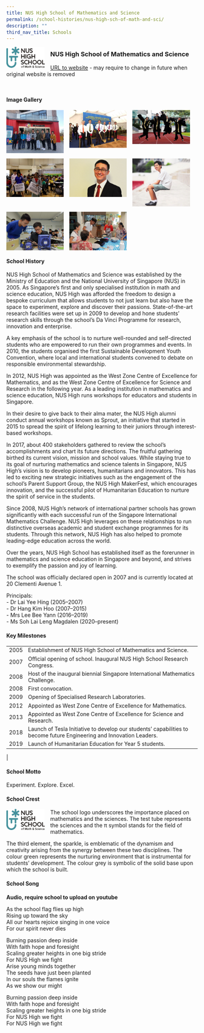 ```yaml
---
title: NUS High School of Mathematics and Science
permalink: /school-histories/nus-high-sch-of-math-and-sci/
description: ""
third_nav_title: Schools
---
```

<img src="/images/nushighsch1.jpg" style="width:20%;margin-right:15px;" align = "left">

### **NUS High School of Mathematics and Science**
[URL to website](https://www.nushigh.edu.sg/) - may require to change in future when original website is removed

<br clear="left">

#### **Image Gallery**

<p><a href="https://staging.d1yxymztqoj7qn.amplifyapp.com/images/nushighsch2.jpg">  
<img src="/images/nushighsch2.jpg" style="width:30%;margin-right:15px;" align = "left">
</a></p>

<p><a href="https://staging.d1yxymztqoj7qn.amplifyapp.com/images/nushighsch3.jpg">  
<img src="/images/nushighsch3.jpg" style="width:30%;margin-right:15px;" align = "left">
</a></p>

<p><a href="https://staging.d1yxymztqoj7qn.amplifyapp.com/images/nushighsch4.jpg">  
<img src="/images/nushighsch4.jpg" style="width:30%;margin-right:15px;" align = "left">
</a></p>

<br clear="left">

<p><a href="https://staging.d1yxymztqoj7qn.amplifyapp.com/images/nushighsch5.jpg">  
<img src="/images/nushighsch5.jpg" style="width:30%;margin-right:15px;" align = "left">
</a></p>

<p><a href="https://staging.d1yxymztqoj7qn.amplifyapp.com/images/nushighsch6.jpg">  
<img src="/images/nushighsch6.jpg" style="width:30%;margin-right:15px;" align = "left">
</a></p>

<p><a href="https://staging.d1yxymztqoj7qn.amplifyapp.com/images/nushighsch7.jpg">  
<img src="/images/nushighsch7.jpg" style="width:30%;margin-right:15px;" align = "left">
</a></p>

<br clear="left">

<p><a href="https://staging.d1yxymztqoj7qn.amplifyapp.com/images/nushighsch8.jpg">  
<img src="/images/nushighsch8.jpg" style="width:30%;margin-right:15px;" align = "left">
</a></p>

<p><a href="https://staging.d1yxymztqoj7qn.amplifyapp.com/images/nushighsch9.jpg">  
<img src="/images/nushighsch9.jpg" style="width:30%;margin-right:15px;" align = "left">
</a></p>

<br clear="left">

#### **School History**
NUS High School of Mathematics and Science was established by the Ministry of Education and the National University of Singapore (NUS) in 2005. As Singapore’s first and only specialised institution in math and science education, NUS High was afforded the freedom to design a bespoke curriculum that allows students to not just learn but also have the space to experiment, explore and discover their passions. State-of-the-art research facilities were set up in 2009 to develop and hone students’ research skills through the school’s Da Vinci Programme for research, innovation and enterprise.

A key emphasis of the school is to nurture well-rounded and self-directed students who are empowered to run their own programmes and events. In 2010, the students organised the first Sustainable Development Youth Convention, where local and international students convened to debate on responsible environmental stewardship.

In 2012, NUS High was appointed as the West Zone Centre of Excellence for Mathematics, and as the West Zone Centre of Excellence for Science and Research in the following year. As a leading institution in mathematics and science education, NUS High runs workshops for educators and students in Singapore.

In their desire to give back to their alma mater, the NUS High alumni conduct annual workshops known as Sprout, an initiative that started in 2015 to spread the spirit of lifelong learning to their juniors through interest-based workshops.

In 2017, about 400 stakeholders gathered to review the school’s accomplishments and chart its future directions. The fruitful gathering birthed its current vision, mission and school values. While staying true to its goal of nurturing mathematics and science talents in Singapore, NUS High’s vision is to develop pioneers, humanitarians and innovators. This has led to exciting new strategic initiatives such as the engagement of the school’s Parent Support Group, the NUS High MakerFest, which encourages innovation, and the successful pilot of Humanitarian Education to nurture the spirit of service in the students.

Since 2008, NUS High’s network of international partner schools has grown significantly with each successful run of the Singapore International Mathematics Challenge. NUS High leverages on these relationships to run distinctive overseas academic and student exchange programmes for its students. Through this network, NUS High has also helped to promote leading-edge education across the world.

Over the years, NUS High School has established itself as the forerunner in mathematics and science education in Singapore and beyond, and strives to exemplify the passion and joy of learning.

The school was officially declared open in 2007 and is currently located at 20 Clementi Avenue 1.

Principals:<br>
\- Dr Lai Yee Hing (2005–2007)<br>
\- Dr Hang Kim Hoo (2007–2015)<br>
\- Mrs Lee Bee Yann (2016–2019)<br>
\- Ms Soh Lai Leng Magdalen (2020–present)

#### **Key Milestones**

|  |  |
|:---:|---|
| 2005 | Establishment of NUS High School of Mathematics and Science. |
| 2007 | Official opening of school. Inaugural NUS High School Research Congress. |
| 2008 | Host of the inaugural biennial Singapore International Mathematics Challenge. |
| 2008 | First convocation. |
| 2009 | Opening of Specialised Research Laboratories. |
| 2012 | Appointed as West Zone Centre of Excellence for Mathematics. |
| 2013 | Appointed as West Zone Centre of Excellence for Science and Research. |
| 2018 | Launch of Tesla Initiative to develop our students’ capabilities to become future Engineering and Innovation Leaders. |
| 2019 | Launch of Humanitarian Education for Year 5 students. |
|

#### **School Motto**
Experiment. Explore. Excel.

#### **School Crest**
<img src="/images/nushighsch1.jpg" style="width:20%;margin-right:15px;" align = "left">

The school logo underscores the importance placed on mathematics and the sciences. The test tube represents the sciences and the π symbol stands for the field of mathematics.

The third element, the sparkle, is emblematic of the dynamism and creativity arising from the synergy between these two disciplines. The colour green represents the nurturing environment that is instrumental for students’ development. The colour grey is symbolic of the solid base upon which the school is built.

#### **School Song**
**Audio, require school to upload on youtube**

As the school flag flies up high<br>
Rising up toward the sky<br>
All our hearts rejoice singing in one voice<br>
For our spirit never dies

Burning passion deep inside<br>
With faith hope and foresight<br>
Scaling greater heights in one big stride<br>
For NUS High we fight<br>
Arise young minds together<br>
The seeds have just been planted<br>
In our souls the flames ignite<br>
As we show our might

Burning passion deep inside<br>
With faith hope and foresight<br>
Scaling greater heights in one big stride<br>
For NUS High we fight<br>
For NUS High we fight